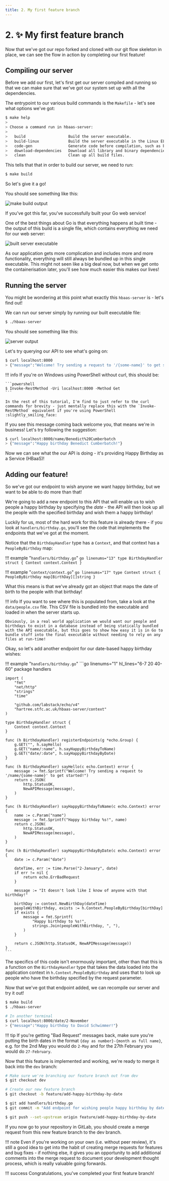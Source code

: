 ```yaml
---
title: 2. My first feature branch
---
```


# 2. :sparkles: My first feature branch

Now that we've got our repo forked and cloned with our git flow skeleton in place, we can see the flow in action by completing our first feature!

## Compiling our server

Before we add our first, let's first get our server compiled and running so that we can make sure that we've got our system set up with all the dependencies.

The entrypoint to our various build commands is the `Makefile` - let's see what options we've got:

```bash
$ make help
>
> Choose a command run in hbaas-server:
> 
>   build                   Build the server executable.
>   build-linux             Build the server executable in the Linux ELF format.
>   code-gen                Generate code before compilation, such as bundled data.
>   download-dependencies   Download all library and binary dependencies.
>   clean                   Clean up all build files.
```

This tells that that in order to build our server, we need to run:

```bash
$ make build
```

So let's give it a go!

You should see something like this:

![make build output](/images/my-first-feature-branch/make-build.png)

If you've got this far, you've successfully built your Go web service!

One of the best things about Go is that everything happens at built time - the output of this build is a single file, which contains everything we need for our web server:

![built server executable](/images/my-first-feature-branch/built-exe.png)

As our application gets more complication and includes more and more functionality, everything will still always be bundled up in this single executable. This might not seen like a big deal now, but when we get onto the containerisation later, you'll see how much easier this makes our lives!

## Running the server

You might be wondering at this point what exactly this `hbaas-server` is - let's find out!

We can run our server simply by running our built executable file:

```bash
$ ./hbaas-server
```

You should see something like this:

![server output](/images/my-first-feature-branch/server-output.png)

Let's try querying our API to see what's going on:

```bash
$ curl localhost:8000
> {"message":"Welcome! Try sending a request to '/{some-name}' to get started!"}
```

!!! info
    If you're on Windows using PowerShell without curl, this should be:

    ```powershell
    $ Invoke-RestMethod -Uri localhost:8000 -Method Get
    ```

    In the rest of this tutorial, I'm find to just refer to the curl commands for brevity - just mentally replace this with the `Invoke-RestMethod` equivalent if you're using PowerShell :slightly_smiling_face:

If you see this message coming back welcome you, that means we're in business! Let's try following the suggestion:

```bash
$ curl localhost:8000/name/Benedict%20Cumberbatch
> {"message":"Happy birthday Benedict Cumberbatch!"}
```

Now we can see what the our API is doing - it's providing Happy Birthday as a Service (HBaaS)!

## Adding our feature!

So we've got our endpoint to wish anyone we want happy birthday, but we want to be able to do more than that!

We're going to add a new endpoint to this API that will enable us to wish people a happy birthday by specifying the *date* - the API will then look up all the people with the specified birthday and wish them a happy birthday!

Luckily for us, most of the hard work for this feature is already there - if you look at `handlers/birthday.go`, you'll see the code that implements the endpoints that we've got at the moment.

Notice that the `BirthdayHandler` type has a `Context`, and that context has a `PeopleByBirthday` map:

!!! example "`handlers/birthday.go`"
    ```go linenums="13"
    type BirthdayHandler struct {
    	Context context.Context
    }
    ```

!!! example "`context/context.go`"
    ```go linenums="17"
    type Context struct {
    	PeopleByBirthday map[BirthDay][]string
    }
    ```

What this means is that we've already got an object that maps the date of birth to the people with that birthday!

!!! info
    If you want to see where this is populated from, take a look at the `data/people.csv` file. This CSV file is bundled into the executable and loaded in when the server starts up.

    Obviously, in a real world application we would want our people and birthdays to exist in a database instead of being statically bundled with the API executable, but this goes to show how easy it is in Go to bundle stuff into the final executable without needing to rely on any files at run-time!

Okay, so let's add another endpoint for our date-based happy birthday wishes:

!!! example "`handlers/birthday.go`"
    ```go linenums="1" hl_lines="6-7 20 40-60"
    package handlers

    import (
    	"fmt"
    	"net/http"
    	"strings"
    	"time"

    	"github.com/labstack/echo/v4"
    	"hartree.stfc.ac.uk/hbaas-server/context"
    )

    type BirthdayHandler struct {
    	Context context.Context
    }

    func (h BirthdayHandler) registerEndpoints(g *echo.Group) {
    	g.GET("", h.sayHello)
    	g.GET("name/:name", h.sayHappyBirthdayToName)
    	g.GET("date/:date", h.sayHappyBirthdayByDate)
    }

    func (h BirthdayHandler) sayHello(c echo.Context) error {
    	message := fmt.Sprintf("Welcome! Try sending a request to '/name/{some-name}' to get started!")
    	return c.JSON(
    		http.StatusOK,
    		NewAPIMessage(message),
    	)
    }

    func (h BirthdayHandler) sayHappyBirthdayToName(c echo.Context) error {
    	name := c.Param("name")
    	message := fmt.Sprintf("Happy birthday %s!", name)
    	return c.JSON(
    		http.StatusOK,
    		NewAPIMessage(message),
    	)
    }

    func (h BirthdayHandler) sayHappyBirthdayByDate(c echo.Context) error {
    	date := c.Param("date")

    	dateTime, err := time.Parse("2-January", date)
    	if err != nil {
    		return echo.ErrBadRequest
    	}

    	message := "It doesn't look like I know of anyone with that birthday!"

    	birthDay := context.NewBirthDay(dateTime)
    	peopleWithBirthday, exists := h.Context.PeopleByBirthday[birthDay]
    	if exists {
    		message = fmt.Sprintf(
    			"Happy birthday to %s!",
    			strings.Join(peopleWithBirthday, ", "),
    		)
    	}

    	return c.JSON(http.StatusOK, NewAPIMessage(message))
    }
    ```

The specifics of this code isn't enormously important, other than that this is a function on the `BirthdayHandler` type that takes the data loaded into the application context in `h.Context.PeopleByBirthday` and uses that to look up people who have the birthday specified by the request parameter.

Now that we've got that endpoint added, we can recompile our server and try it out!

```bash
$ make build
$ ./hbaas-server

# In another terminal
$ curl localhost:8000/date/2-November
> {"message":"Happy birthday to David Schwimmer!"}
```

!!! tip
    If you're getting "Bad Request" messages back, make sure you're putting the birth dates in the format `{day as number}-{month as full name}`, e.g. for the 2nd May you would do `2-May` and for the 27th February you would do `27-February`.

Now that this feature is implemented and working, we're ready to merge it back into the `dev` branch:

```bash
# Make sure we're branching our feature branch out from dev
$ git checkout dev

# Create our new feature branch
$ git checkout -b feature/add-happy-birthday-by-date

$ git add handlers/birthday.go
$ git commit -m "Add endpoint for wishing people happy birthday by date."

$ git push --set-upstream origin feature/add-happy-birthday-by-date
```

If you now go to your repository in GitLab, you should create a merge request from this new feature branch to the dev branch.

!!! note
    Even if you're working on your own (i.e. without peer review), it's still a good idea to get into the habit of creating merge requests for features and bug fixes - if nothing else, it gives you an opportunity to add additional comments into the merge request to document your development thought process, which is really valuable going forwards.

!!! success
    Congratulations, you've completed your first feature branch!
